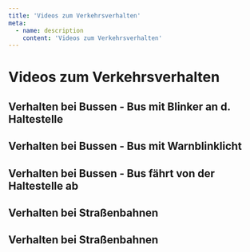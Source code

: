 ```yaml
---
title: 'Videos zum Verkehrsverhalten'
meta:
  - name: description
    content: 'Videos zum Verkehrsverhalten'
---
```


# Videos zum Verkehrsverhalten

## Verhalten bei Bussen - Bus mit Blinker an d. Haltestelle

<YouTube videoid="C3Z17LfJSsA" />

## Verhalten bei Bussen - Bus mit Warnblinklicht

<YouTube videoid="oR-yT4hs2bo" />

## Verhalten bei Bussen - Bus fährt von der Haltestelle ab

<YouTube videoid="3xfgSVWX4hE" />

## Verhalten bei Straßenbahnen

<YouTube videoid="_OuQDXudMxs" />

## Verhalten bei Straßenbahnen

<YouTube videoid="_OuQDXudMx" />